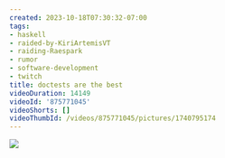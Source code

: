 ```yaml
---
created: 2023-10-18T07:30:32-07:00
tags:
- haskell
- raided-by-KiriArtemisVT
- raiding-Raespark
- rumor
- software-development
- twitch
title: doctests are the best
videoDuration: 14149
videoId: '875771045'
videoShorts: []
videoThumbId: /videos/875771045/pictures/1740795174
---
```


![](20231018143032.jpg)
